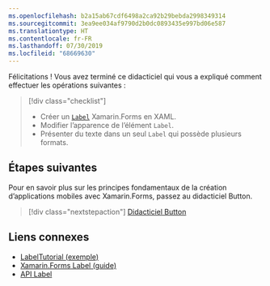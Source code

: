 ```yaml
---
ms.openlocfilehash: b2a15ab67cdf6498a2ca92b29bebda2998349314
ms.sourcegitcommit: 3ea9ee034af9790d2b0dc0893435e997bd06e587
ms.translationtype: HT
ms.contentlocale: fr-FR
ms.lasthandoff: 07/30/2019
ms.locfileid: "68669630"
---
```

Félicitations ! Vous avez terminé ce didacticiel qui vous a expliqué comment effectuer les opérations suivantes :

> [!div class="checklist"]
> - Créer un [`Label`](xref:Xamarin.Forms.Label) Xamarin.Forms en XAML.
> - Modifier l’apparence de l’élément `Label`.
> - Présenter du texte dans un seul `Label` qui possède plusieurs formats.

## <a name="next-steps"></a>Étapes suivantes

Pour en savoir plus sur les principes fondamentaux de la création d’applications mobiles avec Xamarin.Forms, passez au didacticiel Button.

> [!div class="nextstepaction"]
> [Didacticiel Button](~/get-started/tutorials/button/index.yml)

## <a name="related-links"></a>Liens connexes

- [LabelTutorial (exemple)](https://docs.microsoft.com/samples/xamarin/xamarin-forms-samples/getstarted-tutorials-labeltutorial/)
- [Xamarin.Forms Label (guide)](~/xamarin-forms/user-interface/text/label.md)
- [API Label](xref:Xamarin.Forms.Label)
